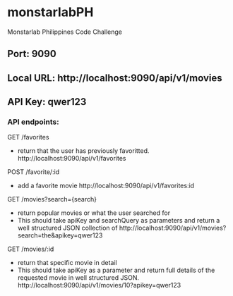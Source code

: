 # monstarlabPH
Monstarlab Philippines Code Challenge


## Port: 9090
## Local URL: http://localhost:9090/api/v1/movies
## API Key: qwer123

### API endpoints:
GET /favorites 
- return that the user has previously favoritted.
http://localhost:9090/api/v1/favorites

POST /favorite/:id 
- add a favorite movie
http://localhost:9090/api/v1/favorites:id

GET /movies?search={search} 
- return popular movies or what the user searched for
- This should take apiKey and searchQuery as parameters and return a well structured JSON collection of
http://localhost:9090/api/v1/movies?search=the&apikey=qwer123

GET /movies/:id 
- return that specific movie in detail
- This should take apiKey as a parameter and return full details of the requested movie in well structured JSON.
http://localhost:9090/api/v1/movies/10?apikey=qwer123
